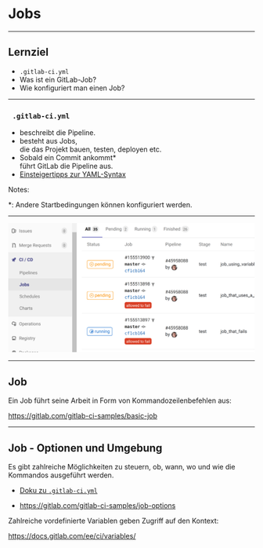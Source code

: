 # **Jobs**

---

## Lernziel

 * `.gitlab-ci.yml`
 * Was ist ein GitLab-Job?
 * Wie konfiguriert man einen Job?

---

### ` .gitlab-ci.yml`

 * beschreibt die Pipeline.
 * besteht aus Jobs,\
   die das Projekt bauen, testen, deployen etc.
 * Sobald ein Commit ankommt*\
   führt GitLab die Pipeline aus.
 * [Einsteigertipps zur YAML-Syntax](https://github.com/Animosity/CraftIRC/wiki/Complete-idiot's-introduction-to-yaml)

Notes:

*: Andere Startbedingungen können konfiguriert werden.


---

![](gitlab-jobs.png)

---

## Job

Ein Job führt seine Arbeit in Form von Kommandozeilenbefehlen aus:

https://gitlab.com/gitlab-ci-samples/basic-job


---

## Job - Optionen und Umgebung

Es gibt zahlreiche Möglichkeiten zu steuern, ob, wann, wo und wie die Kommandos ausgeführt werden.

 * [Doku zu `.gitlab-ci.yml`](https://docs.gitlab.com/ee/ci/yaml/)

 * https://gitlab.com/gitlab-ci-samples/job-options

Zahlreiche vordefinierte Variablen geben Zugriff auf den Kontext:

https://docs.gitlab.com/ee/ci/variables/


